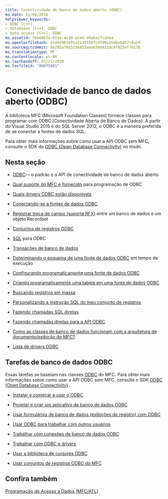 ```yaml
---
title: Conectividade de banco de dados aberto (ODBC)
ms.date: 11/04/2016
helpviewer_keywords:
- ODBC [C++]
- databases [C++], ODBC
- data access [C++], ODBC
ms.assetid: 56b6067a-651e-4c10-a24d-d4a6a17ca5e4
ms.openlocfilehash: d1d4e962e91e2a30356fc9f90a26dbeb857c8a29
ms.sourcegitcommit: 8e285a766523e653aeeb34d412dc6f615ef7b17b
ms.translationtype: MT
ms.contentlocale: pt-BR
ms.lasthandoff: 03/21/2020
ms.locfileid: "80075891"
---
```

# <a name="open-database-connectivity-odbc"></a>Conectividade de banco de dados aberto (ODBC)

A biblioteca MFC (Microsoft Foundation Classes) fornece classes para programar com ODBC (Conectividade Aberta de Banco de Dados). A partir do Visual Studio 2015 e do SQL Server 2012, o ODBC é a maneira preferida de se conectar a fontes de dados SQL.

Para obter mais informações sobre como usar a API ODBC sem MFC, consulte o SDK do [ODBC (Open Database Connectivity)](/sql/odbc/microsoft-open-database-connectivity-odbc) no msdn.

## <a name="in-this-section"></a>Nesta seção

- [ODBC](odbc-basics.md)— o padrão e a API de conectividade de banco de dados aberto

- [Qual suporte do MFC é fornecido](odbc-and-mfc.md) para programação de ODBC

- [Quais drivers ODBC estão disponíveis](odbc-driver-list.md)

- [Conectando-se a fontes de dados ODBC](data-source-managing-connections-odbc.md)

- [Registrar troca de campo (suporte RFX)](record-field-exchange-rfx.md) entre um banco de dados e um objeto Recordset

- [Conjuntos de registros ODBC](recordset-odbc.md)

- [SQL](sql.md) para ODBC

- [Transações de banco de dados](transaction-odbc.md)

- [Determinando o esquema de uma fonte de dados ODBC](data-source-determining-the-schema-of-the-data-source-odbc.md) em tempo de execução

- [Configurando programaticamente uma fonte de dados ODBC](data-source-programmatically-configuring-an-odbc-data-source.md)

- [Criando programaticamente uma tabela em uma fonte de dados ODBC](data-source-programmatically-creating-a-table-in-an-odbc-data-source.md)

- [Buscando registros em massa](recordset-fetching-records-in-bulk-odbc.md)

- [Personalizando a instrução SQL do meu conjunto de registros](sql-customizing-your-recordsets-sql-statement-odbc.md)

- [Fazendo chamadas SQL diretas](sql-making-direct-sql-calls-odbc.md)

- [Fazendo chamadas diretas para a API ODBC](odbc-calling-odbc-api-functions-directly.md)

- [Como as classes de banco de dados funcionam com a arquitetura de documento/exibição do MFC?](working-with-documents-and-views.md)

- [Lista de drivers ODBC](odbc-driver-list.md)

## <a name="odbc-database-tasks"></a>Tarefas de banco de dados ODBC

Essas tarefas se baseiam nas classes [ODBC](odbc-basics.md) do MFC. Para obter mais informações sobre como usar a API ODBC sem MFC, consulte o SDK [ODBC (Open Database Connectivity)](/sql/odbc/microsoft-open-database-connectivity-odbc) .

- [Instalar e começar a usar o ODBC](installing-and-getting-started-with-odbc.md)

- [Projetar e criar um aplicativo de banco de dados ODBC](design-and-create-an-odbc-database-application.md)

- [Usar formulários de banco de dados (exibições de registro) com ODBC](use-database-forms-record-views-with-odbc.md)

- [Usar ODBC para trabalhar com outros usuários](use-odbc-to-work-with-other-users.md)

- [Trabalhar com conexões de banco de dados ODBC](work-with-odbc-database-connections.md)

- [Trabalhar com ODBC e drivers](work-with-odbc-and-drivers.md)

- [Usar a biblioteca de cursores ODBC](use-the-odbc-cursor-library.md)

- [Usar conjuntos de registros ODBC do MFC](use-mfc-odbc-recordsets.md)

## <a name="see-also"></a>Confira também

[Programação de Acesso a Dados (MFC/ATL)](../../data/data-access-programming-mfc-atl.md)